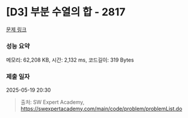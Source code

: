# [D3] 부분 수열의 합 - 2817 

[문제 링크](https://swexpertacademy.com/main/code/problem/problemDetail.do?contestProbId=AV7IzvG6EksDFAXB) 

### 성능 요약

메모리: 62,208 KB, 시간: 2,132 ms, 코드길이: 319 Bytes

### 제출 일자

2025-05-19 20:30



> 출처: SW Expert Academy, https://swexpertacademy.com/main/code/problem/problemList.do